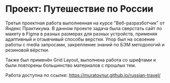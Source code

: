 # Проект: Путешествие по России

Третья проектная работа выполненная на курсе "Веб-разразботчик" от Яндекс Практикума.
В данном проекте задача была сверстать сайт по макету в Figma в разных размерах для 
разных устройств, применяя адаптивный и отзывчивый способы верстки. Упор был на освоение
работы с media запросами, закрепление знаний по БЭМ методологий и резиновой вёрстки. 

Также был применён Grid Layout, выполнена работа со шрифтами и были повторены большинство 
материалов с прошлых тем.

Работа доступна по ссылке: https://muratovnur.github.io/russian-travel/
